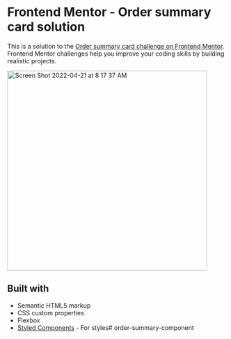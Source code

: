 # Frontend Mentor - Order summary card solution

This is a solution to the [Order summary card challenge on Frontend Mentor](https://www.frontendmentor.io/challenges/order-summary-component-QlPmajDUj). Frontend Mentor challenges help you improve your coding skills by building realistic projects. 

<img width="459" alt="Screen Shot 2022-04-21 at 8 17 37 AM" src="https://user-images.githubusercontent.com/24927444/164456353-00a48340-2fb2-4bb5-9357-b940a258c994.png">


## Built with

- Semantic HTML5 markup
- CSS custom properties
- Flexbox
- [Styled Components](https://styled-components.com/) - For styles# order-summary-component
